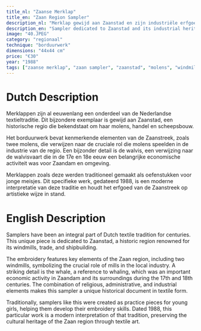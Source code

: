 ```yaml
---
title_nl: "Zaanse Merklap"
title_en: "Zaan Region Sampler"
description_nl: "Merklap gewijd aan Zaanstad en zijn industriële erfgoed"
description_en: "Sampler dedicated to Zaanstad and its industrial heritage"
image: "40.JPEG"
category: "regionaal"
technique: "borduurwerk"
dimensions: "44x44 cm"
price: "€30"
year: "1988"
tags: ["zaanse merklap", "zaan sampler", "zaanstad", "molens", "windmills", "walvis", "whale", "walvisvaart", "whaling", "merklap", "sampler", "1988"]
---
```


# Dutch Description

Merklappen zijn al eeuwenlang een onderdeel van de Nederlandse textieltraditie. Dit bijzondere exemplaar is gewijd aan Zaanstad, een historische regio die bekendstaat om haar molens, handel en scheepsbouw.

Het borduurwerk bevat kenmerkende elementen van de Zaanstreek, zoals twee molens, die verwijzen naar de cruciale rol die molens speelden in de industrie van de regio. Een bijzonder detail is de walvis, een verwijzing naar de walvisvaart die in de 17e en 18e eeuw een belangrijke economische activiteit was voor Zaandam en omgeving.

Merklappen zoals deze werden traditioneel gemaakt als oefenstukken voor jonge meisjes. Dit specifieke werk, gedateerd 1988, is een moderne interpretatie van deze traditie en houdt het erfgoed van de Zaanstreek op artistieke wijze in stand.

# English Description

Samplers have been an integral part of Dutch textile tradition for centuries. This unique piece is dedicated to Zaanstad, a historic region renowned for its windmills, trade, and shipbuilding.

The embroidery features key elements of the Zaan region, including two windmills, symbolizing the crucial role of mills in the local industry. A striking detail is the whale, a reference to whaling, which was an important economic activity in Zaandam and its surroundings during the 17th and 18th centuries. The combination of religious, administrative, and industrial elements makes this sampler a unique historical document in textile form.

Traditionally, samplers like this were created as practice pieces for young girls, helping them develop their embroidery skills. Dated 1988, this particular work is a modern interpretation of that tradition, preserving the cultural heritage of the Zaan region through textile art.
